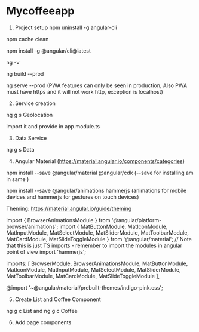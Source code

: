 # Mycoffeeapp

1. Project setup
npm uninstall -g angular-cli

npm cache clean

npm install -g @angular/cli@latest

ng -v

ng build --prod

ng serve --prod (PWA features can only be seen in production, Also PWA must have https and it will not work http, exception is localhost)

2. Service creation

ng g s Geolocation

import it and provide in app.module.ts

3. Data Service

ng g s Data

4. Angular Material (https://material.angular.io/components/categories)

npm install --save @angular/material @angular/cdk (--save for installing am in same )

npm install --save @angular/animations hammerjs (animations for mobile devices and hammerjs for gestures on touch devices)

Theming: https://material.angular.io/guide/theming

import { BrowserAnimationsModule } from '@angular/platform-browser/animations';
import { MatButtonModule, MatIconModule, MatInputModule, MatSelectModule, MatSliderModule, MatToolbarModule, MatCardModule, MatSlideToggleModule } from '@angular/material'; // Note that this is just TS imports - remember to import the modules in angular point of view
import 'hammerjs';

imports: [
    BrowserModule, BrowserAnimationsModule, MatButtonModule, MatIconModule, MatInputModule, MatSelectModule, MatSliderModule, MatToolbarModule, MatCardModule, MatSlideToggleModule
  ],

@import '~@angular/material/prebuilt-themes/indigo-pink.css';

5. Create List and Coffee Component

ng g c List and ng g c Coffee

6. Add page components

